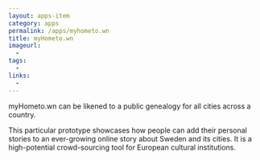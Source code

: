 ```yaml
---
layout: apps-item
category: apps
permalink: /apps/myhometo.wn
title: myHometo.wn
imageurl:
  - 
tags:
  - 
links:
  - 
---
```


myHometo.wn can be likened to a public genealogy for all cities across a country.

This particular prototype showcases how people can add their personal stories to an ever-growing online story about Sweden and its cities. It is a high-potential crowd-sourcing tool for European cultural institutions.
